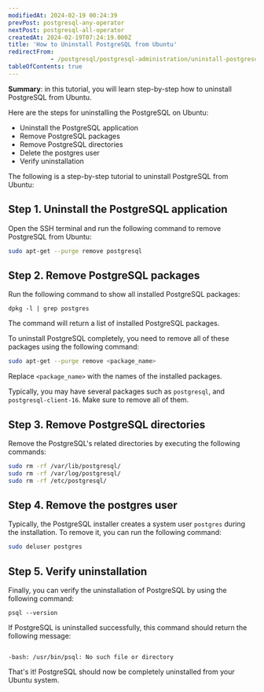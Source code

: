 ```yaml
---
modifiedAt: 2024-02-19 00:24:39
prevPost: postgresql-any-operator
nextPost: postgresql-all-operator
createdAt: 2024-02-19T07:24:19.000Z
title: 'How to Uninstall PostgreSQL from Ubuntu'
redirectFrom: 
            - /postgresql/postgresql-administration/uninstall-postgresql-ubuntu
tableOfContents: true
---
```


**Summary**: in this tutorial, you will learn step-by-step how to uninstall PostgreSQL from Ubuntu.

Here are the steps for uninstalling the PostgreSQL on Ubuntu:

- Uninstall the PostgreSQL application
- Remove PostgreSQL packages
- Remove PostgreSQL directories
- Delete the postgres user
- Verify uninstallation

The following is a step-by-step tutorial to uninstall PostgreSQL from Ubuntu:

## Step 1. Uninstall the PostgreSQL application

Open the SSH terminal and run the following command to remove PostgreSQL from Ubuntu:

```bash
sudo apt-get --purge remove postgresql
```

## Step 2. Remove PostgreSQL packages

Run the following command to show all installed PostgreSQL packages:

```
dpkg -l | grep postgres
```

The command will return a list of installed PostgreSQL packages.

To uninstall PostgreSQL completely, you need to remove all of these packages using the following command:

```bash
sudo apt-get --purge remove <package_name>
```

Replace `<package_name>` with the names of the installed packages.

Typically, you may have several packages such as `postgresql`, and `postgresql-client-16`. Make sure to remove all of them.

## Step 3. Remove PostgreSQL directories

Remove the PostgreSQL's related directories by executing the following commands:

```bash
sudo rm -rf /var/lib/postgresql/
sudo rm -rf /var/log/postgresql/
sudo rm -rf /etc/postgresql/
```

## Step 4. Remove the postgres user

Typically, the PostgreSQL installer creates a system user `postgres` during the installation. To remove it, you can run the following command:

```bash
sudo deluser postgres
```

## Step 5. Verify uninstallation

Finally, you can verify the uninstallation of PostgreSQL by using the following command:

```
psql --version
```

If PostgreSQL is uninstalled successfully, this command should return the following message:

```

-bash: /usr/bin/psql: No such file or directory
```

That's it! PostgreSQL should now be completely uninstalled from your Ubuntu system.
